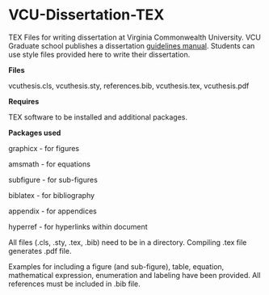 VCU-Dissertation-TEX
====================

TEX Files for writing dissertation at Virginia Commonwealth University. VCU Graduate school publishes a dissertation <a href="http://www.graduate.vcu.edu/pdfs/Thesis%20and%20Dissertation%20Manual%20Fall%202012.pdf">guidelines manual</a>. Students can use style files provided here to write their dissertation.

**Files**

vcuthesis.cls, vcuthesis.sty, references.bib, vcuthesis.tex, vcuthesis.pdf

**Requires**

TEX software to be installed and additional packages.

**Packages used**

graphicx - for figures

amsmath - for equations

subfigure - for sub-figures

biblatex - for bibliography

appendix - for appendices

hyperref - for hyperlinks within document

All files (.cls, .sty, .tex, .bib) need to be in a directory. Compiling .tex file generates .pdf file.

Examples for including a figure (and sub-figure), table, equation, mathematical expression, enumeration and labeling have been provided. All references must be included in .bib file.
